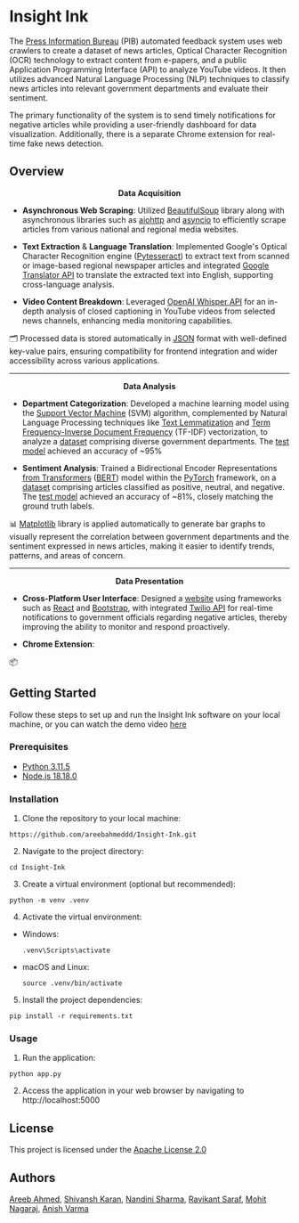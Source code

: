 # Insight Ink

The [Press Information Bureau](https://pib.gov.in/) (PIB) automated feedback system uses web crawlers to create a dataset of news articles, Optical Character Recognition (OCR) technology to extract content from e-papers, and a public Application Programming Interface (API) to analyze YouTube videos. It then utilizes advanced Natural Language Processing (NLP) techniques to classify news articles into relevant government departments and evaluate their sentiment.

The primary functionality of the system is to send timely notifications for negative articles while providing a user-friendly dashboard for data visualization. Additionally, there is a separate Chrome extension for real-time fake news detection.

## Overview

<p align = "center">
  <strong>Data Acquisition</strong>
</p>

- **Asynchronous Web Scraping**: Utilized [BeautifulSoup](https://beautiful-soup-4.readthedocs.io/en/latest/) library along with asynchronous libraries such as [aiohttp](https://docs.aiohttp.org/en/stable/) and [asyncio](https://docs.python.org/3/library/asyncio.html) to efficiently scrape articles from various national and regional media websites.

- **Text Extraction** & **Language Translation**: Implemented Google's Optical Character Recognition engine ([Pytesseract](https://pytesseract.readthedocs.io/en/latest/)) to extract text from scanned or image-based regional newspaper articles and integrated [Google Translator API](https://py-googletrans.readthedocs.io/en/latest/) to translate the extracted text into English, supporting cross-language analysis.

- **Video Content Breakdown**: Leveraged [OpenAI Whisper API](https://platform.openai.com/docs/guides/speech-to-text) for an in-depth analysis of closed captioning in YouTube videos from selected news channels, enhancing media monitoring capabilities.

🗂️ Processed data is stored automatically in [JSON](https://docs.python.org/3/library/json.html) format with well-defined key-value pairs, ensuring compatibility for frontend integration and wider accessibility across various applications.

---

<p align = "center">
  <strong>Data Analysis</strong>
</p>

- **Department Categorization**: Developed a machine learning model using the [Support Vector Machine](https://www.geeksforgeeks.org/support-vector-machine-algorithm/?ref=lbp) (SVM) algorithm, complemented by Natural Language Processing techniques like [Text Lemmatization](https://www.nltk.org/api/nltk.stem.WordNetLemmatizer.html?highlight=lemmatize) and [Term Frequency-Inverse Document Frequency](https://scikit-learn.org/stable/modules/generated/sklearn.feature_extraction.text.TfidfVectorizer.html#sklearn.feature_extraction.text.TfidfVectorizer) (TF-IDF) vectorization, to analyze a [dataset](https://github.com/areebahmeddd/Insight-Ink/blob/main/Backend/Models/data-1.csv) comprising diverse government departments. The [test model](https://github.com/areebahmeddd/Insight-Ink/tree/main/Backend/Models/Department) achieved an accuracy of ~95%

- **Sentiment Analysis**: Trained a Bidirectional Encoder Representations [from Transformers](https://proceedings.neurips.cc/paper_files/paper/2017/file/3f5ee243547dee91fbd053c1c4a845aa-Paper.pdf) ([BERT](https://huggingface.co/docs/transformers/model_doc/bert)) model within the [PyTorch](https://pytorch.org/docs/stable/torch.html) framework, on a [dataset](https://github.com/areebahmeddd/Insight-Ink/blob/main/Backend/Models/data-2.csv) comprising articles classified as positive, neutral, and negative. The [test model](https://github.com/areebahmeddd/Insight-Ink/tree/main/Backend/Models/Sentiment) achieved an accuracy of ~81%, closely matching the ground truth labels.

📊 [Matplotlib](https://matplotlib.org/stable/index.html) library is applied automatically to generate bar graphs to visually represent the correlation between government departments and the sentiment expressed in news articles, making it easier to identify trends, patterns, and areas of concern.

---

<p align = "center">
  <strong>Data Presentation</strong>
</p>

- **Cross-Platform User Interface**: Designed a [website](http://insight-ink.org/) using frameworks such as [React](https://react.dev/reference/react) and [Bootstrap](https://getbootstrap.com/docs/5.3/getting-started/introduction/), with integrated [Twilio API](https://www.twilio.com/docs/sms) for real-time notifications to government officials regarding negative articles, thereby improving the ability to monitor and respond proactively.

- **Chrome Extension**: 

📦 

## Getting Started

Follow these steps to set up and run the Insight Ink software on your local machine, or you can watch the demo video [here](https://www.youtube.com/watch?v=dQw4w9WgXcQ)

### Prerequisites

- [Python 3.11.5](https://www.python.org/ftp/python/3.11.5/python-3.11.5-amd64.exe)
- [Node.js 18.18.0](https://nodejs.org/dist/v18.18.0/node-v18.18.0-x64.msi)

### Installation

1. Clone the repository to your local machine:
  ```shell
  https://github.com/areebahmeddd/Insight-Ink.git
  ```

2. Navigate to the project directory:
  ```shell
  cd Insight-Ink
  ```

3. Create a virtual environment (optional but recommended):
  ```shell
  python -m venv .venv
  ```

4. Activate the virtual environment:

- Windows:
  ```shell
  .venv\Scripts\activate
  ```
- macOS and Linux:
  ```shell
  source .venv/bin/activate
  ```

5. Install the project dependencies:
  ```shell
  pip install -r requirements.txt
  ```

### Usage

1. Run the application:
  ```shell
  python app.py
  ```

2. Access the application in your web browser by navigating to http://localhost:5000

## License

This project is licensed under the [Apache License 2.0](https://github.com/areebahmeddd/Insight-Ink/blob/main/LICENSE)

## Authors

[Areeb Ahmed](https://github.com/areebahmeddd), [Shivansh Karan](https://github.com/SpaceTesla), [Nandini Sharma](https://github.com/NandiniSharma116), [Ravikant Saraf](https://github.com/Ravikant2003), [Mohit Nagaraj](https://github.com/mohit-nagaraj), [Anish Varma]()

